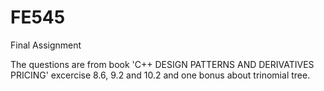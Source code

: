 # FE545
Final Assignment

The questions are from book 'C++ DESIGN PATTERNS AND DERIVATIVES PRICING' excercise 8.6, 9.2 and 10.2 and one bonus about trinomial tree.
